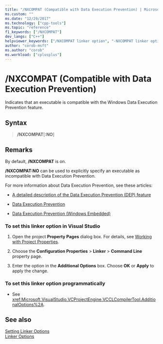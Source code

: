 ```yaml
---
title: "/NXCOMPAT (Compatible with Data Execution Prevention) | Microsoft Docs"
ms.custom: ""
ms.date: "12/29/2017"
ms.technology: ["cpp-tools"]
ms.topic: "reference"
f1_keywords: ["/NXCOMPAT"]
dev_langs: ["C++"]
helpviewer_keywords: ["/NXCOMPAT linker option", "-NXCOMPAT linker option", "NXCOMPAT linker option"]
author: "corob-msft"
ms.author: "corob"
ms.workload: ["cplusplus"]
---
```

# /NXCOMPAT (Compatible with Data Execution Prevention)

Indicates that an executable is compatible with the Windows Data Execution Prevention feature.

## Syntax

> **/NXCOMPAT**[**:NO**]

## Remarks

By default, **/NXCOMPAT** is on.

**/NXCOMPAT:NO** can be used to explicitly specify an executable as incompatible with Data Execution Prevention.

For more information about Data Execution Prevention, see these articles:

- [A detailed description of the Data Execution Prevention (DEP) feature](https://support.microsoft.com/en-us/help/875352/a-detailed-description-of-the-data-execution-prevention-dep-feature-in)

- [Data Execution Prevention](/windows/desktop/Memory/data-execution-prevention)

- [Data Execution Prevention (Windows Embedded)](/previous-versions/windows/embedded/ms913190\(v=winembedded.5\))

### To set this linker option in Visual Studio

1. Open the project **Property Pages** dialog box. For details, see [Working with Project Properties](../../ide/working-with-project-properties.md).

1. Choose the **Configuration Properties** > **Linker** > **Command Line** property page.

1. Enter the option in the **Additional Options** box. Choose **OK** or **Apply** to apply the change.

### To set this linker option programmatically

- See <xref:Microsoft.VisualStudio.VCProjectEngine.VCCLCompilerTool.AdditionalOptions%2A>.

## See also

[Setting Linker Options](../../build/reference/setting-linker-options.md)  
[Linker Options](../../build/reference/linker-options.md)  
